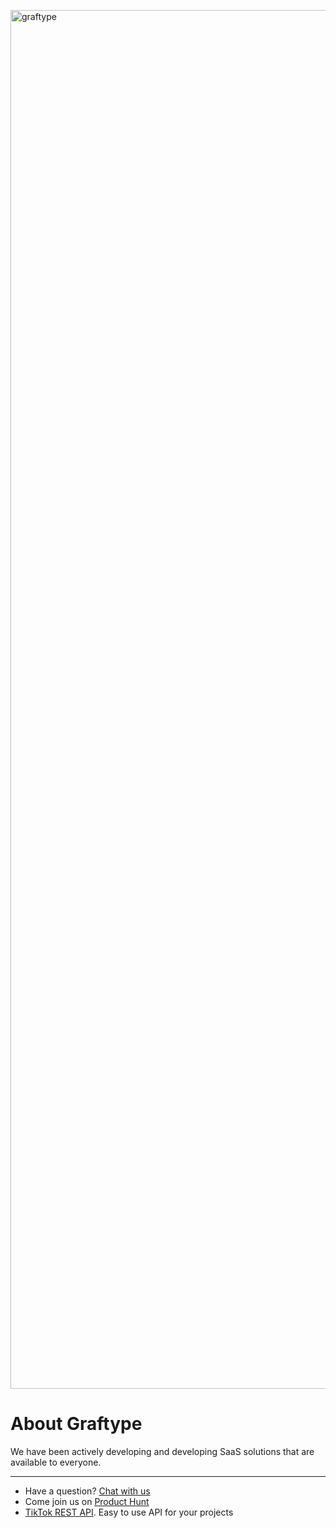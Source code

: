[<img width="2206" alt="graftype" src="https://github.com/user-attachments/assets/41fcfc52-8e53-4412-8f88-d9f1b117bbd1">](https://graftype.com)

# About Graftype

We have been actively developing and developing SaaS solutions that are available to everyone.

_____

- Have a question? [Chat with us](https://graftype.com/#chatraChatExpanded)
- Come join us on [Product Hunt](https://www.producthunt.com/posts/graftype)
- [TikTok REST API](https://evelode.com/downloads/tiktok-rest-api/). Easy to use API for your projects
